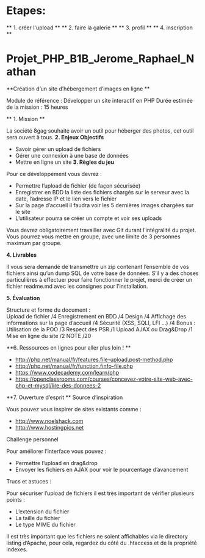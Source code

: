 # Etapes: 
** 1. créer l'upload **
** 2. faire la galerie **
** 3. profil **
** 4. inscription **





# Projet_PHP_B1B_Jerome_Raphael_Nathan

**Création d’un site d’hébergement d’images en ligne **

Module de référence : Développer un site interactif en PHP
Durée estimée de la mission : 15 heures

** 1.	Mission **

La société 8gag souhaite avoir un outil pour héberger des photos, cet outil sera ouvert à tous.
**2.	Enjeux Objectifs**

-	Savoir gérer un upload de fichiers 
-	Gérer une connexion à une base de données 
-	Mettre en ligne un site 
**3.	Règles du jeu**

Pour ce développement vous devrez : 
-	Permettre l’upload de fichier (de façon sécurisée)
-	Enregistrer en BDD la liste des fichiers chargés sur le serveur avec la date, l’adresse IP et le lien vers le fichier 
-	Sur la page d’accueil il faudra voir les 5 dernières images chargées sur le site 
-	L’utilisateur pourra se créer un compte et voir ses uploads

Vous devrez obligatoirement travailler avec Git durant l’intégralité du projet.  Vous pourrez vous mettre en groupe, avec une limite de 3 personnes maximum par groupe.


 
**4.	Livrables**

Il vous sera demandé de transmettre un zip contenant l’ensemble de vos fichiers ainsi qu’un dump SQL de votre base de données. S’il y a des choses particulières à effectuer pour faire fonctionner le projet, merci de créer un fichier readme.md avec les consignes pour l’installation.  

**5.	Évaluation**

Structure et forme du document :	 
Upload de fichier	/4
Enregistrement en BDD	/4
Design 	/4
Affichage des informations sur la page d’accueil	/4
Sécurité (XSS, SQLI, LFI …)	/4
Bonus :	
Utilisation de la POO 	/3
Respect des PSR 	/1
Upload AJAX ou Drag&Drop 	/1
Mise en ligne du site 	/2
NOTE	/20

**6.	Ressources en lignes pour aller plus loin ! **

-	http://php.net/manual/fr/features.file-upload.post-method.php
-	http://php.net/manual/fr/function.finfo-file.php 
-	https://www.codecademy.com/learn/php
-	https://openclassrooms.com/courses/concevez-votre-site-web-avec-php-et-mysql/lire-des-donnees-2

**7.	Ouverture d’esprit **
Source d’inspiration

Vous pouvez vous inspirer de sites existants comme : 
-	http://www.noelshack.com 
-	http://www.hostingpics.net 


Challenge personnel

Pour améliorer l’interface vous pouvez : 
-	Permettre l’upload en drag&drop 
-	Envoyer les fichiers en AJAX pour voir le pourcentage d’avancement

Trucs et astuces :

Pour sécuriser l’upload de fichiers il est très important de vérifier plusieurs points : 
-	L’extension du fichier 
-	La taille du fichier 
-	Le type MIME du fichier 

Il est très important que les fichiers ne soient affichables via le directory listing d’Apache, pour cela, regardez du côté du .htaccess et de la propriété indexes.


